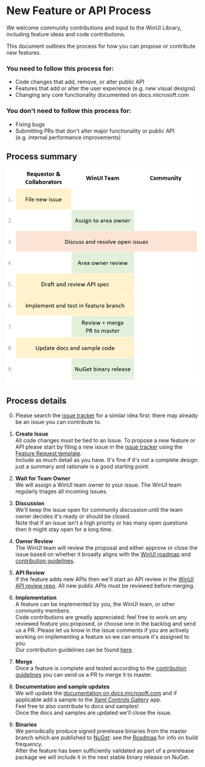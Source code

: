 # New Feature or API Process

We welcome community contributions and input to the WinUI Library, including feature ideas and code contributions. 

This document outlines the process for how you can propose or contribute new features. 

### You need to follow this process for:

* Code changes that add, remove, or alter public API 
* Features that add or alter the user experience (e.g. new visual designs)
* Changing any core functionality documented on docs.microsoft.com

### You don't need to follow this process for:

* Fixing bugs
* Submitting PRs that don't alter major functionality or public API  
(e.g. internal performance improvements) 

## Process summary

![Image of process summary](feature_proposal_process_summary.png)

## Process details

0. Please search the [issue tracker](https://github.com/microsoft/microsoft-ui-xaml/issues) for a similar idea first: there may already be an issue you can contribute to.

1. **Create Issue**  
All code changes must be tied to an Issue. 
To propose a new feature or API please start by filing a new issue in the [issue tracker](https://github.com/microsoft/microsoft-ui-xaml/issues) using the [Feature Request template](https://github.com/Microsoft/microsoft-ui-xaml/issues/new?template=feature_request.md).  
Include as much detail as you have. It's fine if it's not a complete design: just a summary and rationale is a good starting point.

2. **Wait for Team Owner**  
We will assign a WinUI team owner to your issue. The WinUI team regularly triages all incoming issues.  

3. **Discussion**  
We'll keep the issue open for community discussion until the team owner decides it's ready or should be closed.  
Note that if an issue isn't a high priority or has many open questions then it might stay open for a long time.

4. **Owner Review**  
The WinUI team will review the proposal and either approve or close the issue based on whether it broadly aligns with the [WinUI roadmap](roadmap.md) and [contribution guidelines](../CONTRIBUTING.md).

5. **API Review**  
If the feature adds new APIs then we'll start an API review in the [WinUI API review repo](https://github.com/microsoft/microsoft-ui-xaml-specs). All new public APIs must be reviewed before merging.  

6. **Implementation**  
A feature can be implemented by you, the WinUI team, or other community members.  
Code contributions are greatly appreciated: feel free to work on any reviewed feature you proposed, or choose one in the backlog and send us a PR. Please let us know in the issue comments if you are actively working on implementing a feature so we can ensure it's assigned to you.   
Our contribution guidelines can be found [here](../CONTRIBUTING.md).

7. **Merge**  
Once a feature is complete and tested according to the [contribution guidelines](../CONTRIBUTING.md) you can send us a PR to merge it to master.  

8. **Documentation and sample updates**  
We will update the [documentation on docs.microsoft.com](https://docs.microsoft.com/windows/uwp) and if applicable add a sample to the [Xaml Controls Gallery](https://github.com/Microsoft/Xaml-Controls-Gallery) app.  
Feel free to also contribute to docs and samples!  
Once the docs and samples are updated we'll close the issue.

9. **Binaries**  
We periodically produce signed prerelease binaries from the master branch which are published to [NuGet](https://www.nuget.org/profiles/winui): see the [Roadmap](roadmap.md) for info on build frequency.   
After the feature has been sufficiently validated as part of a prerelease package we will include it in the next stable binary release on NuGet.
